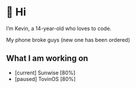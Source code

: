 # 👋 Hi

I’m Kevin, a 14-year-old who loves to code.

My phone broke guys (new one has been ordered)
## What I am working on
- [current] Sunwise [80%]
- [paused] TovinOS [80%]

